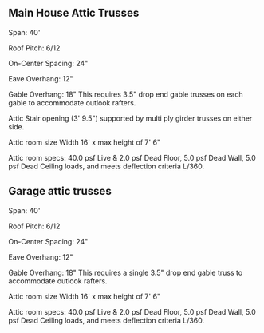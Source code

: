## **Main House Attic Trusses**
Span: 40'

Roof Pitch: 6/12

On-Center Spacing: 24"

Eave Overhang: 12"

Gable Overhang: 18" This requires 3.5" drop end gable trusses on each gable to accommodate outlook rafters.

Attic Stair opening (3' 9.5") supported by multi ply girder trusses on either side.

Attic room size Width 16' x max height of 7' 6"

Attic room specs: 40.0 psf Live & 2.0 psf Dead Floor, 5.0 psf Dead Wall, 5.0 psf Dead Ceiling loads, and meets deflection criteria L/360.

## **Garage attic trusses**
Span: 40'

Roof Pitch: 6/12

On-Center Spacing: 24"

Eave Overhang: 12"

Gable Overhang: 18" This requires a single 3.5" drop end gable truss to accommodate outlook rafters.

Attic room size Width 16' x max height of 7' 6"

Attic room specs: 40.0 psf Live & 2.0 psf Dead Floor, 5.0 psf Dead Wall, 5.0 psf Dead Ceiling loads, and meets deflection criteria L/360.